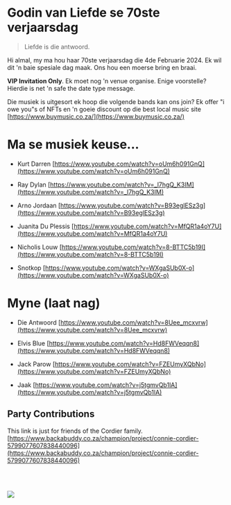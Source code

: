 # Godin van Liefde se 70ste verjaarsdag

> Liefde is die antwoord.

Hi almal, my ma hou haar 70ste verjaarsdag die 4de Februarie 2024.
Ek wil dit 'n baie spesiale dag maak. Ons hou een moerse bring en braai.

**VIP Invitation Only**. Ek moet nog 'n venue organise. Enige voorstelle? 
Hierdie is net 'n safe the date type message.

Die musiek is uitgesort ek hoop die volgende bands kan ons join?
Ek offer "i owe you"s of NFTs en 'n goeie discount op die best local music site
[https://www.buymusic.co.za/](https://www.buymusic.co.za/)

# Ma se musiek keuse...

* Kurt Darren
[https://www.youtube.com/watch?v=oUm6h091GnQ](https://www.youtube.com/watch?v=oUm6h091GnQ)

* Ray Dylan
[https://www.youtube.com/watch?v=_l7hgQ_K3IM](https://www.youtube.com/watch?v=_l7hgQ_K3IM)

* Arno Jordaan
[https://www.youtube.com/watch?v=B93eglESz3g](https://www.youtube.com/watch?v=B93eglESz3g)

* Juanita Du Plessis
[https://www.youtube.com/watch?v=MfQR1a4oY7U](https://www.youtube.com/watch?v=MfQR1a4oY7U)

* Nicholis Louw
[https://www.youtube.com/watch?v=8-BTTC5b19I](https://www.youtube.com/watch?v=8-BTTC5b19I)

* Snotkop
[https://www.youtube.com/watch?v=WXgaSUb0X-o](https://www.youtube.com/watch?v=WXgaSUb0X-o)


# Myne (laat nag)

* Die Antwoord
[https://www.youtube.com/watch?v=8Uee_mcxvrw](https://www.youtube.com/watch?v=8Uee_mcxvrw)

* Elvis Blue
[https://www.youtube.com/watch?v=Hd8FWVeqqn8](https://www.youtube.com/watch?v=Hd8FWVeqqn8)

* Jack Parow
[https://www.youtube.com/watch?v=FZEUmyXQbNo](https://www.youtube.com/watch?v=FZEUmyXQbNo)

* Jaak
[https://www.youtube.com/watch?v=j5tgmvQb1lA](https://www.youtube.com/watch?v=j5tgmvQb1lA)


## Party Contributions

This link is just for friends of the Cordier family.  
[https://www.backabuddy.co.za/champion/project/connie-cordier-5799077607838440096](https://www.backabuddy.co.za/champion/project/connie-cordier-5799077607838440096)

<br><br>

<img src="https://louiscordier.com/fin.jpg?blog=20240102">
